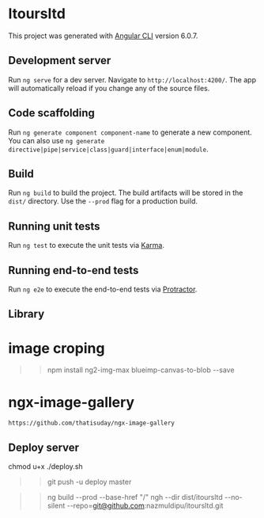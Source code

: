 # Itoursltd

This project was generated with [Angular CLI](https://github.com/angular/angular-cli) version 6.0.7.

## Development server

Run `ng serve` for a dev server. Navigate to `http://localhost:4200/`. The app will automatically reload if you change any of the source files.

## Code scaffolding

Run `ng generate component component-name` to generate a new component. You can also use `ng generate directive|pipe|service|class|guard|interface|enum|module`.

## Build

Run `ng build` to build the project. The build artifacts will be stored in the `dist/` directory. Use the `--prod` flag for a production build.

## Running unit tests

Run `ng test` to execute the unit tests via [Karma](https://karma-runner.github.io).

## Running end-to-end tests

Run `ng e2e` to execute the end-to-end tests via [Protractor](http://www.protractortest.org/).

## Library

# image croping

> > npm install ng2-img-max blueimp-canvas-to-blob --save

# ngx-image-gallery
    https://github.com/thatisuday/ngx-image-gallery
    
## Deploy server

chmod u+x ./deploy.sh

> > git push -u deploy master

> > ng build --prod --base-href "/"
> > ngh --dir dist/itoursltd --no-silent --repo=git@github.com:nazmuldipu/itoursltd.git
